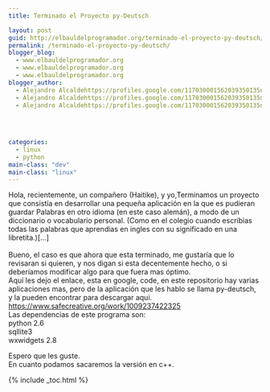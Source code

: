 ```yaml
---
title: Terminado el Proyecto py-Deutsch

layout: post
guid: http://elbauldelprogramador.org/terminado-el-proyecto-py-deutsch/
permalink: /terminado-el-proyecto-py-deutsch/
blogger_blog:
  - www.elbauldelprogramador.org
  - www.elbauldelprogramador.org
  - www.elbauldelprogramador.org
blogger_author:
  - Alejandro Alcaldehttps://profiles.google.com/117030001562039350135noreply@blogger.com
  - Alejandro Alcaldehttps://profiles.google.com/117030001562039350135noreply@blogger.com
  - Alejandro Alcaldehttps://profiles.google.com/117030001562039350135noreply@blogger.com

  
  
  
categories:
  - linux
  - python
main-class: "dev"
main-class: "linux"
---
```

Hola, recientemente, un compañero (Haitike), y yo,Terminamos un proyecto que consistía en desarrollar una pequeña aplicación en la que es pudieran guardar Palabras en otro idioma (en este caso alemán), a modo de un diccionario o vocabulario personal. (Como en el colegio cuando escribias todas las palabras que aprendias en ingles con su significado en una libretita.)[&#8230;]  
<span class="fullpost"> <br /> Bueno, el caso es que ahora que esta terminado, me gustaría que lo revisaran si quieren, y nos digan si esta decentemente hecho, o si deberíamos modificar algo para que fuera mas óptimo.<br /> Aquí les dejo el enlace, esta en google, code, en este repositorio hay varias aplicaciones mas, pero de la aplicación que les hablo se llama py-deutsch, y la pueden encontrar para descargar aqui.<br /> <a href="https://www.safecreative.org/work/1009237422325" target="_blank">https://www.safecreative.org/work/1009237422325</a><br /> Las dependencias de este programa son:<br /> python 2.6<br /> sqllite3<br /> wxwidgets 2.8</p> 

<p>
  Espero que les guste.<br /> En cuanto podamos sacaremos la versión en c++.<br /> </span>
</p>



{% include _toc.html %}
